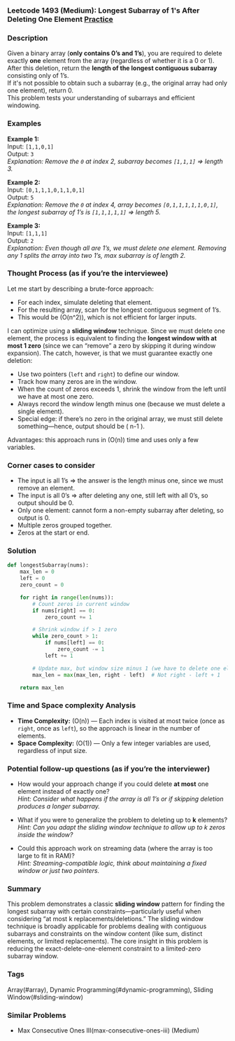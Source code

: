 ### Leetcode 1493 (Medium): Longest Subarray of 1's After Deleting One Element [Practice](https://leetcode.com/problems/longest-subarray-of-1s-after-deleting-one-element)

### Description  
Given a binary array (**only contains 0’s and 1’s**), you are required to delete exactly **one** element from the array (regardless of whether it is a 0 or 1). After this deletion, return the **length of the longest contiguous subarray** consisting only of 1’s.  
If it's not possible to obtain such a subarray (e.g., the original array had only one element), return 0.  
This problem tests your understanding of subarrays and efficient windowing.

### Examples  

**Example 1:**  
Input: `[1,1,0,1]`  
Output: `3`  
*Explanation: Remove the `0` at index 2, subarray becomes `[1,1,1]` => length 3.*

**Example 2:**  
Input: `[0,1,1,1,0,1,1,0,1]`  
Output: `5`  
*Explanation: Remove the `0` at index 4, array becomes `[0,1,1,1,1,1,0,1]`, the longest subarray of 1’s is `[1,1,1,1,1]` => length 5.*

**Example 3:**  
Input: `[1,1,1]`  
Output: `2`  
*Explanation: Even though all are 1’s, we must delete one element. Removing any 1 splits the array into two 1’s, max subarray is of length 2.*

### Thought Process (as if you’re the interviewee)  
Let me start by describing a brute-force approach:

- For each index, simulate deleting that element.
- For the resulting array, scan for the longest contiguous segment of 1’s.
- This would be \(O(n^2)\), which is not efficient for larger inputs.

I can optimize using a **sliding window** technique. Since we must delete one element, the process is equivalent to finding the **longest window with at most 1 zero** (since we can “remove” a zero by skipping it during window expansion). The catch, however, is that we must guarantee exactly one deletion:

- Use two pointers (`left` and `right`) to define our window.
- Track how many zeros are in the window.
- When the count of zeros exceeds 1, shrink the window from the left until we have at most one zero.
- Always record the window length minus one (because we must delete a single element).
- Special edge: if there’s no zero in the original array, we must still delete something—hence, output should be \( n-1 \).

Advantages: this approach runs in \(O(n)\) time and uses only a few variables.

### Corner cases to consider  
- The input is all 1’s ⇒ the answer is the length minus one, since we must remove an element.
- The input is all 0’s ⇒ after deleting any one, still left with all 0’s, so output should be 0.
- Only one element: cannot form a non-empty subarray after deleting, so output is 0.
- Multiple zeros grouped together.
- Zeros at the start or end.

### Solution

```python
def longestSubarray(nums):
    max_len = 0
    left = 0
    zero_count = 0

    for right in range(len(nums)):
        # Count zeros in current window
        if nums[right] == 0:
            zero_count += 1

        # Shrink window if > 1 zero
        while zero_count > 1:
            if nums[left] == 0:
                zero_count -= 1
            left += 1

        # Update max, but window size minus 1 (we have to delete one element)
        max_len = max(max_len, right - left)  # Not right - left + 1

    return max_len
```

### Time and Space complexity Analysis  

- **Time Complexity:** \(O(n)\) — Each index is visited at most twice (once as `right`, once as `left`), so the approach is linear in the number of elements.
- **Space Complexity:** \(O(1)\) — Only a few integer variables are used, regardless of input size.

### Potential follow-up questions (as if you’re the interviewer)  

- How would your approach change if you could delete **at most** one element instead of exactly one?  
  *Hint: Consider what happens if the array is all 1’s or if skipping deletion produces a longer subarray.*

- What if you were to generalize the problem to deleting up to **k** elements?  
  *Hint: Can you adapt the sliding window technique to allow up to k zeros inside the window?*

- Could this approach work on streaming data (where the array is too large to fit in RAM)?  
  *Hint: Streaming-compatible logic, think about maintaining a fixed window or just two pointers.*

### Summary
This problem demonstrates a classic **sliding window** pattern for finding the longest subarray with certain constraints—particularly useful when considering “at most k replacements/deletions.” The sliding window technique is broadly applicable for problems dealing with contiguous subarrays and constraints on the window content (like sum, distinct elements, or limited replacements). The core insight in this problem is reducing the exact-delete-one-element constraint to a limited-zero subarray window.

### Tags
Array(#array), Dynamic Programming(#dynamic-programming), Sliding Window(#sliding-window)

### Similar Problems
- Max Consecutive Ones III(max-consecutive-ones-iii) (Medium)